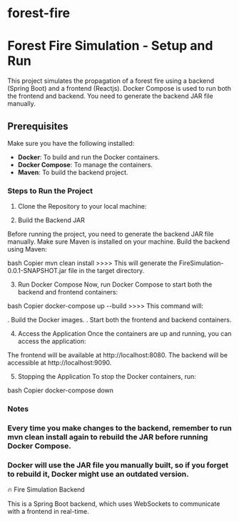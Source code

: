 # forest-fire

# Forest Fire Simulation - Setup and Run

This project simulates the propagation of a forest fire using a backend (Spring Boot) and a frontend (Reactjs). Docker Compose is used to run both the frontend and backend. You need to generate the backend JAR file manually.

## Prerequisites

Make sure you have the following installed:

- **Docker**: To build and run the Docker containers.
- **Docker Compose**: To manage the containers.
- **Maven**: To build the backend project.

### Steps to Run the Project

1. Clone the Repository to your local machine:

2. Build the Backend JAR

Before running the project, you need to generate the backend JAR file manually.
Make sure Maven is installed on your machine.
Build the backend using Maven:

bash
Copier
mvn clean install >>>> This will generate the FireSimulation-0.0.1-SNAPSHOT.jar file in the target directory.

3. Run Docker Compose
   Now, run Docker Compose to start both the backend and frontend containers:

bash
Copier
docker-compose up --build >>>> This command will:

. Build the Docker images.
. Start both the frontend and backend containers.

4. Access the Application
   Once the containers are up and running, you can access the application:

The frontend will be available at http://localhost:8080.
The backend will be accessible at http://localhost:9090.

5. Stopping the Application
   To stop the Docker containers, run:

bash
Copier
docker-compose down

### Notes

### Every time you make changes to the backend, remember to run mvn clean install again to rebuild the JAR before running Docker Compose.

### Docker will use the JAR file you manually built, so if you forget to rebuild it, Docker might use an outdated version.

🔥 Fire Simulation Backend

This is a Spring Boot backend, which uses WebSockets to communicate with a frontend in real-time.

